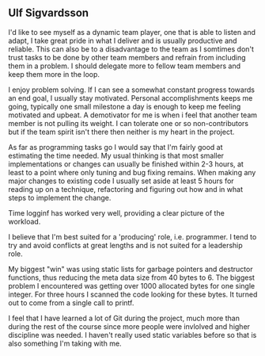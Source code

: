 ## Ulf Sigvardsson

I'd like to see myself as a dynamic team player, one that is able to listen and adapt,
I take great pride in what I deliver and is usually productive and reliable. This can also be to a disadvantage to the team as I somtimes don't trust
tasks to be done by other team members and refrain from including them in a problem. I should delegate more to fellow team members and keep them more in the loop.

I enjoy problem solving. If I can see a somewhat constant progress towards an end goal, I usually stay motivated. Personal accomplishments keeps me going,
typically one small milestone a day is enough to keep me feeling motivated and upbeat.
A demotivator for me is when i feel that another team member is not pulling its weight. I can tolerate one or so non-contributors but if the team spirit isn't
there then neither is my heart in the project.

As far as programming tasks go I would say that I'm fairly good at estimating the time needed. My usual thinking is that
most smaller implementations or changes can usually be finished within 2-3 hours, at least to a point where only tuning and bug fixing remains. When making any major changes to existing code
I usually set aside at least 5 hours for reading up on a technique, refactoring and figuring out how and in what steps to implement the change.

Time logginf has worked very well, providing a clear picture of the workload.

I believe that I'm best suited for a 'producing' role, i.e. programmer. I tend to try and avoid conflicts at great lengths and is not suited for a leadership role.

My biggest "win" was using static lists for garbage pointers and destructor functions, thus reducing the meta data size from 40 bytes to 6.
The biggest problem I encountered was getting over 1000 allocated bytes for one single integer. For three hours I scanned the code looking for these bytes. It turned out to come from a single
call to printf.

I feel that I have learned a lot of Git during the project, much more than during the rest of the course since more people were invlolved and higher discipline was needed. I haven't really used static variables before so that is also something I'm taking with me.  
